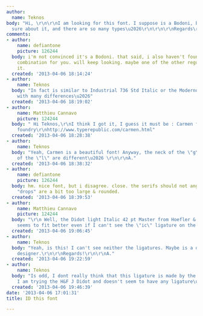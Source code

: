 ```yaml
---
author:
  name: Teknos
body: "Hi, \r\n\r\nI am looking for this font. I suppose is a Bodoni, but I'm not
  sure about it, and there are so many types\u2026\r\n\r\n\r\nRegards\r\n\r\n\r\nT."
comments:
- author:
    name: defiantone
    picture: 126244
  body: i'm not convinced it's a Bodoni. that said, i also haven't found the right
    combination for you. will keep looking. maybe one of the other regulars will find
    it.
  created: '2013-04-06 18:14:24'
- author:
    name: Teknos
  body: "In fact is similar to Industrial 736 Std Italic or the Moderno Italic, but
    with many differences\u2026"
  created: '2013-04-06 18:19:02'
- author:
    name: Matthieu Cannavo
    picture: 124244
  body: " Hi Teknos,\r\nI think I got it, I guess it must be : Carmen from TypeRepublic
    foundry\r\nhttp://www.typerepublic.com/carmen.html"
  created: '2013-04-06 18:28:38'
- author:
    name: Teknos
  body: "Yeah, Carmen is a beautiful font! Anyway, the neck of the \"g\" and the ascenders
    of the \"l\" are different\u2026 \r\n\r\nA."
  created: '2013-04-06 18:38:32'
- author:
    name: defiantone
    picture: 126244
  body: hm. nice font, but i disagree. close. the serifs should not angle, and the
    "drops" are a bit too large & rounded.
  created: '2013-04-06 18:39:53'
- author:
    name: Matthieu Cannavo
    picture: 124244
  body: "\r\n Well, the Didot light Italic 42 pt Master from Hoefler & Frere Jones
    seems to fit better even if I can't see the \"ic\" ligature on the website...\r\n\r\nhttp://www.typography.com/fonts/font_styles.php?productLineID=100004"
  created: '2013-04-06 19:06:45'
- author:
    name: Teknos
  body: "Yeah, is this! I can't see neither the ligatures. Maybe is a detail of the
    designer.\r\n\r\nRegards!\r\n\r\nA."
  created: '2013-04-06 19:22:59'
- author:
    name: Teknos
  body: "Is odd, I dont really think that this ligature is made by the designer, but
    I am trying the H&F J Didot and doesn't seem to have any ligature\u2026"
  created: '2013-04-06 19:46:39'
date: '2013-04-06 17:01:31'
title: ID this font

---
```

